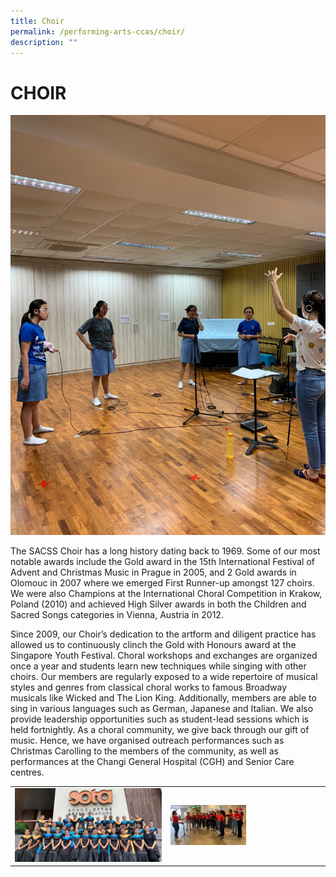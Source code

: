 ```yaml
---
title: Choir
permalink: /performing-arts-ccas/choir/
description: ""
---
```

# CHOIR

![](/images/Canossian%20Life/Performing%20Arts%20Niche/Performing%20arts%20cca/CHOIR/Choir_2021-SYF-preparation.jpeg)
		 
The SACSS Choir has a long history dating back to 1969. Some of our most notable awards include the Gold award in the 15th International Festival of Advent and Christmas Music in Prague in 2005, and 2 Gold awards in Olomouc in 2007 where we emerged First Runner-up amongst 127 choirs. We were also Champions at the International Choral Competition in Krakow, Poland (2010) and achieved High Silver awards in both the Children and Sacred Songs categories in Vienna, Austria in 2012.

Since 2009, our Choir’s dedication to the artform and diligent practice has allowed us to continuously clinch the Gold with Honours award at the Singapore Youth Festival. Choral workshops and exchanges are organized once a year and students learn new techniques while singing with other choirs. Our members are regularly exposed to a wide repertoire of musical styles and genres from classical choral works to famous Broadway musicals like Wicked and The Lion King. Additionally, members are able to sing in various languages such as German, Japanese and Italian. We also provide leadership opportunities such as student-lead sessions which is held fortnightly. As a choral community, we give back through our gift of music. Hence, we have organised outreach performances such as Christmas Carolling to the members of the community, as well as performances at the Changi General Hospital (CGH) and Senior Care centres.

|   |   |
|---|---|
|![](/images/Canossian%20Life/Performing%20Arts%20Niche/Performing%20arts%20cca/CHOIR/Choir_SYF_2019.jpg)  | <img src="/images/Canossian%20Life/Performing%20Arts%20Niche/Performing%20arts%20cca/CHOIR/VIA_Carolling-at-CGH.gif" style="width:50%">  |